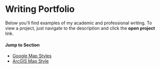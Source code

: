 # Writing Portfolio
Below you'll find examples of my academic and professional writing. To view a project, just navigate to the description and click the **open project** link.

#### Jump to Section
- [Google Map Styles](#google-maps-styles)
- [ArcGIS Map Style](#arcgis-map-style-plant-growing-in-the-desert)

## 
